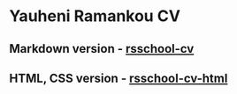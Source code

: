 # Yauheni Ramankou CV

## Markdown version - [rsschool-cv][cv-markdown]

## HTML, CSS version - [rsschool-cv-html][cv-html]

[cv-markdown]: https://mrchester.github.io/rsschool-cv/cv

[cv-html]: https://mrchester.github.io/rsschool-cv/
